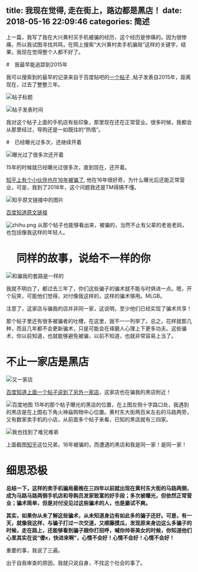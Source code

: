 title: 我现在觉得, 走在街上，路边都是黑店！
date: 2018-05-16 22:09:46
categories: 简述
  --- 


上一篇，我写了我在大兴黄村买手机被骗的经历，这个经历是惨痛的。因为很惨痛，所以我试图寻找共鸣，在网上搜索“大兴黄村卖手机骗局”这样的关键字，结果，我现在觉得整个人都不好了。

#　我最早能追踪到2015年

我可以搜索到的最早的记录来自于百度贴吧的[一个帖子](http://tieba.baidu.com/f?kz=3738893543&mo_device=1&ssid=0&from=1000953c&uid=0&pu=usm@1&red_tag=d1162038855) ,帖子发表自2015年，距离现在，过去了整整三年。

![帖子标题](https://upload-images.jianshu.io/upload_images/48180-54532ea90e6b087b.png?imageMogr2/auto-orient/strip%7CimageView2/2/w/1240)

![帖子发表时间](https://upload-images.jianshu.io/upload_images/48180-0b894904c9ceaf7c.png?imageMogr2/auto-orient/strip%7CimageView2/2/w/1240)

我对这个帖子上面的手机店有些印象，那里现在还在正常营业。很多时候，我都会从那里经过，导购还是一如既往的“热情”。

#　已经曝光过多次，还继续开着

![曝光过了很多次还开着](https://upload-images.jianshu.io/upload_images/48180-16a3d396edebee5f.png?imageMogr2/auto-orient/strip%7CimageView2/2/w/1240)

15年的时候就已经曝光过很多次，直到现在，还开着。

[知乎上有个小伙伴也在16年被骗了](https://www.zhihu.com/question/34328555), 他在16年很好奇，为什么曝光后还能正常营业，可是，我到了2018年，这个问题我还是TM得搞不懂。

![知乎原文链接中的图片](https://upload-images.jianshu.io/upload_images/48180-b6b4a6964f7f7986.jpg?imageMogr2/auto-orient/strip%7CimageView2/2/w/1240)

[百度知道原文链接](https://zhidao.baidu.com/question/1430976661160663499.html?qbl=relate_question_0&word=%BB%C6%B4%E5%CA%D6%BB%FA%C9%CC%B3%A1%B5%EA&optimi=4)


![zhihu.png](https://upload-images.jianshu.io/upload_images/48180-3653dcf02a4dac42.png?imageMogr2/auto-orient/strip%7CimageView2/2/w/1240)
从那个帖子也能够看出来，被骗的，当然不止有父辈的老爸老妈，也包括像我这样的年轻人。

# 　同样的故事，说给不一样的你

![和骗我的套路是一样的](https://upload-images.jianshu.io/upload_images/48180-5e37f4eeb5e8e492.png?imageMogr2/auto-orient/strip%7CimageView2/2/w/1240)

我就不明白了，都过去三年了，你们这些骗子的骗术就不能与时俱进一点。嗯，开个玩笑，可能他们觉得，对付像我这样的，这样的骗术够用。MLGB。

注意了，这家店与骗我的店并非同一家，这说明，至少他们已经实现了骗术共享！

那个帖子里还有很多被骗者的吐槽，在这里，就不一一列举了。总之，花样就那几种，而且几年都不会更新骗术，只是可能会在琢磨人心理上下更多功夫。这些骗术，你以前知道，也就能够避免被骗，以前不知道，也就非常容易上当了。

# 不止一家店是黑店

![又一家店](https://upload-images.jianshu.io/upload_images/48180-82db74c9f06d6631.png?imageMogr2/auto-orient/strip%7CimageView2/2/w/1240)


[百度知道上面一个帖子说到了另外一家店](https://zhidao.baidu.com/question/436849040432544084.html)，这家店也在骗我的黑店附近！

![百度地图](https://upload-images.jianshu.io/upload_images/48180-9db7274e9e5047b8.png?imageMogr2/auto-orient/strip%7CimageView2/2/w/1240)
15年的那个帖子曝光的黑店的位置，在上图左侧十字路口处，我遇到的黑店是在上图右下角火神庙购物中心位置。黄村东大街两百米左右的马路两旁，又有数家卖手机的小店，从前面多个帖子来看，已知的黑店就有三四家。

![我也找到了难兄难弟](https://upload-images.jianshu.io/upload_images/48180-c17b6e19e13d0c33.png?imageMogr2/auto-orient/strip%7CimageView2/2/w/1240)

上面截图[知乎](https://www.zhihu.com/question/42671996)这位兄弟，16年被骗的，而遭遇的黑店和我是同一家！是同一家！




# 细思恐极

**总结一下，这样的卖手机骗局最晚在三四年以前就出现在黄村东大街的马路两侧，成为马路马路两侧手机店和导购员发家致富的好手段；多次被曝光，但依然正常营业；骗术简单，但是对付没见过这些骗术的人，也是屡试不爽。**

**其实，如果你从未了解这些骗术，从未知道身边有如此多的骗子还好。可是，有一天，就像我这样，与骗子打过一次交道，又顺藤摸瓜，发现原来身边这么多骗子的时候，走在路上，还能够看到骗子跟你打招呼，喊你帅哥美女的时候，你知道他们心里其实在说“傻x，快进来啊”，心情不会好！心情不会好！心情不会好！**

重要的事，我说了三遍。

出于自我审查的原因，我就只说自身，不找这个社会的事了。










